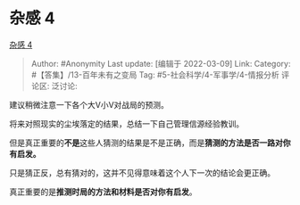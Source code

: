 # 杂感 4
[杂感 4](https://zhuanlan.zhihu.com/p/478381744)

> Author: #Anonymity
> Last update: [编辑于 2022-03-09]
> Link:
> Category: #【答集】/13-百年未有之变局
> Tag: #5-社会科学/4-军事学/4-情报分析 
> 评论区:
> 泛讨论:

建议稍微注意一下各个大V小V对战局的预测。

将来对照现实的尘埃落定的结果，总结一下自己管理信源经验教训。

但是真正重要的**不是**这些人猜测的结果是不是正确，而是**猜测的方法是否一路对你有启发。**

只是猜正反，总有猜对的，这并不见得意味着这个人下一次的结论会更正确。

真正重要的是**推测时局的方法和材料是否对你有启发**。
